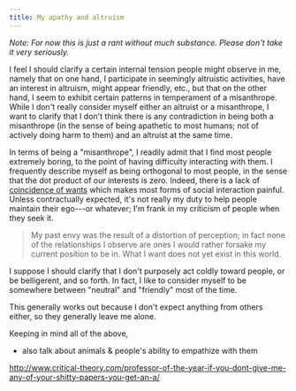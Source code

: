 ```yaml
---
title: My apathy and altruism
---
```


*Note: For now this is just a rant without much substance. Please don't take it
very seriously.*

I feel I should clarify a certain internal tension people might observe
in me, namely that on one hand, I participate in seemingly altruistic
activities, have an interest in altruism, might appear friendly, etc.,
but that on the other hand, I seem to exhibit certain patterns in
temperament of a misanthrope. While I don't really consider myself
either an altruist or a misanthrope, I want to clarify that I don't think
there is any contradiction in being both a misanthrope (in the sense of
being apathetic to most humans; not of actively doing harm to them) and an altruist at the same time.

In terms of being a "misanthrope", I readily admit that I find most
people extremely boring, to the point of having difficulty interacting
with them. I frequently describe myself as being orthogonal to most
people, in the sense that the dot product of our interests is zero.
Indeed, there is a lack of [coincidence of
wants](http://econlog.econlib.org/archives/2009/06/how_i_raised_my.html)
which makes most forms of social interaction painful. Unless
contractually expected, it's not really my duty to help people maintain
their ego---or whatever; I'm frank in my criticism of people when they
seek it.

> My past envy was the result of a distortion of perception; in fact
> none of the relationships I observe are ones I would rather forsake my
> current position to be in. What I want does not yet exist in this
> world.

I suppose I should clarify that I don't purposely act coldly toward
people, or be belligerent, and so forth.  In fact, I like to consider
myself to be somewhere between "neutral" and "friendly" most of the
time.

This generally works out because I don't expect anything from others
either, so they generally leave me alone.

Keeping in mind all of the above, 

- also talk about animals \& people's ability to empathize with them

http://www.critical-theory.com/professor-of-the-year-if-you-dont-give-me-any-of-your-shitty-papers-you-get-an-a/
